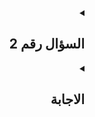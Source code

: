 <details align=right dir=rtl>
  <summary><h2>السؤال رقم 2</h2></summary>
  <h3>ما هو الفرق بين width | min-width | height | min-height | flex-basis ؟</h3>
  </details>


<details dir=rtl>
  <summary><h2>الاجابة</h2></summary>
  <div  align=center>
  
  
  
  
| item property        | flex-basis | width | min-width | height | min-height |
|:-                    | :-:        | :-:   | :-:       | :-:    | :-:        |
| Shrinking            | ✔          | ✔     | ❌         | ✔      | ❌          |
| run on non flex-item | ❌          | ✔     | ✔         | ✔      | ✔          |
| positioned items     | Based On   | ✔     | ✔         | ✔      | ✔          |
| flex-shorthand       | ✔          | ❌     | ❌         | ❌      | ❌          |


  
  
  
  
  
  
  </div>
</details>


